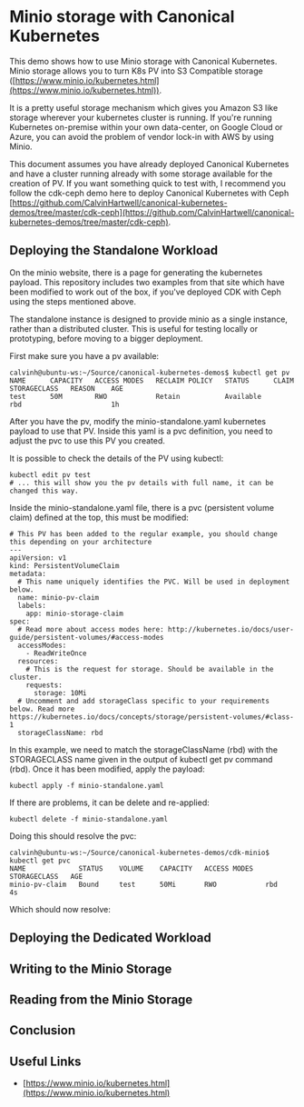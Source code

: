 # Minio storage with Canonical Kubernetes

This demo shows how to use Minio storage with Canonical Kubernetes. Minio storage allows you to turn K8s PV into S3 Compatible storage ([https://www.minio.io/kubernetes.html](https://www.minio.io/kubernetes.html)).

It is a pretty useful storage mechanism which gives you Amazon S3 like storage wherever your kubernetes cluster is running. If you're running Kubernetes on-premise within your own data-center, on Google Cloud or Azure, you can avoid the problem of vendor lock-in with AWS by using Minio.

This document assumes you have already deployed Canonical Kubernetes and have a cluster running already with some storage available for the creation of PV. If you want something quick to test with, I recommend you follow the cdk-ceph demo here to deploy Canonical Kubernetes with Ceph [https://github.com/CalvinHartwell/canonical-kubernetes-demos/tree/master/cdk-ceph](https://github.com/CalvinHartwell/canonical-kubernetes-demos/tree/master/cdk-ceph).

## Deploying the Standalone Workload

On the minio website, there is a page for generating the kubernetes payload. This repository includes two examples from that site which have been modified to work out of the box, if you've deployed CDK with Ceph using the steps mentioned above.

The standalone instance is designed to provide minio as a single instance, rather than a distributed cluster. This is useful for testing locally or prototyping, before moving to a bigger deployment.

First make sure you have a pv available:

```
calvinh@ubuntu-ws:~/Source/canonical-kubernetes-demos$ kubectl get pv
NAME      CAPACITY   ACCESS MODES   RECLAIM POLICY   STATUS      CLAIM     STORAGECLASS   REASON    AGE
test      50M        RWO            Retain           Available             rbd                      1h
```

After you have the pv, modify the minio-standalone.yaml kubernetes payload to use that PV. Inside this yaml is a pvc definition, you need to adjust the pvc to use this PV you created.

It is possible to check the details of the PV using kubectl:

```
kubectl edit pv test
# ... this will show you the pv details with full name, it can be changed this way.
```

Inside the minio-standalone.yaml file, there is a pvc (persistent volume claim) defined at the top, this must be modified:

```
# This PV has been added to the regular example, you should change this depending on your architecture
---
apiVersion: v1
kind: PersistentVolumeClaim
metadata:
  # This name uniquely identifies the PVC. Will be used in deployment below.
  name: minio-pv-claim
  labels:
    app: minio-storage-claim
spec:
  # Read more about access modes here: http://kubernetes.io/docs/user-guide/persistent-volumes/#access-modes
  accessModes:
    - ReadWriteOnce
  resources:
    # This is the request for storage. Should be available in the cluster.
    requests:
      storage: 10Mi
  # Uncomment and add storageClass specific to your requirements below. Read more https://kubernetes.io/docs/concepts/storage/persistent-volumes/#class-1
  storageClassName: rbd

```

In this example, we need to match the storageClassName (rbd) with the STORAGECLASS name given in the output of kubectl get pv command (rbd). Once it has been modified, apply the payload:

```
kubectl apply -f minio-standalone.yaml
```

If there are problems, it can be delete and re-applied:

```
kubectl delete -f minio-standalone.yaml
```

Doing this should resolve the pvc:

```
calvinh@ubuntu-ws:~/Source/canonical-kubernetes-demos/cdk-minio$ kubectl get pvc
NAME             STATUS    VOLUME    CAPACITY   ACCESS MODES   STORAGECLASS   AGE
minio-pv-claim   Bound     test      50Mi       RWO            rbd            4s
```

Which should now resolve:

## Deploying the Dedicated Workload
## Writing to the Minio Storage
## Reading from the Minio Storage

## Conclusion

## Useful Links
- [https://www.minio.io/kubernetes.html](https://www.minio.io/kubernetes.html)
